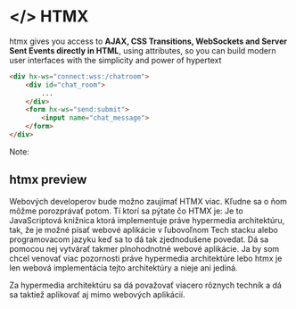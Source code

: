# </> HTMX

htmx gives you access to **AJAX, CSS Transitions, WebSockets and Server Sent Events directly in HTML**, 
using attributes, so you can build modern user interfaces with the simplicity and power of hypertext

```html
<div hx-ws="connect:wss:/chatroom">
    <div id="chat_room">
        ...
    </div>
    <form hx-ws="send:submit">
        <input name="chat_message">
    </form>
</div>
```


Note:

## htmx preview

Webových developerov bude možno zaujímať HTMX viac. Kľudne sa o ňom môžme porozprávať potom. Tí ktorí sa pýtate čo HTMX je: Je to JavaScriptová knižnica ktorá implementuje práve hypermedia architektúru, tak, že je možné písať webové aplikácie v ľubovoľnom Tech stacku alebo programovacom jazyku keď sa to dá tak zjednodušene povedat. Dá sa pomocou nej vytvárať takmer plnohodnotné webové aplikácie. Ja by som chcel venovať viac pozornosti práve hypermedia architektúre lebo htmx je len webová implementácia tejto architektúry a nieje ani jediná.

Za hypermedia architektúru sa dá považovať viacero rôznych techník a dá sa taktiež aplikovať aj mimo webových aplikácií.
